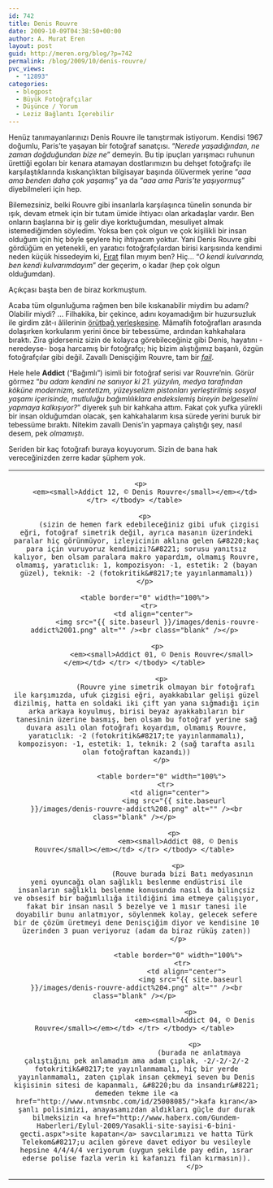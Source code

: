 ```yaml
---
id: 742
title: Denis Rouvre
date: 2009-10-09T04:38:50+00:00
author: A. Murat Eren
layout: post
guid: http://meren.org/blog/?p=742
permalink: /blog/2009/10/denis-rouvre/
pvc_views:
  - "12893"
categories:
  - blogpost
  - Büyük Fotoğrafçılar
  - Düşünce / Yorum
  - Leziz Bağlantı İçerebilir
---
```

Henüz tanımayanlarınızı Denis Rouvre ile tanıştırmak istiyorum. Kendisi 1967 doğumlu, Paris&#8217;te yaşayan bir fotoğraf sanatçısı. &#8220;_Nerede yaşadığından, ne zaman doğduğundan bize ne_&#8221; demeyin. Bu tip ipuçları yarışmacı ruhunun ürettiği egoları bir kenara atamayan dostlarımızın bu dehşet fotoğrafçı ile karşılaştıklarında kıskançlıktan bilgisayar başında ölüvermek yerine &#8220;_aaa ama benden daha çok yaşamış_&#8221; ya da &#8220;_aaa ama Paris&#8217;te yaşıyormuş_&#8221; diyebilmeleri için hep.

Bilemezsiniz, belki Rouvre gibi insanlarla karşılaşınca tünelin sonunda bir ışık, devam etmek için bir tutam ümide ihtiyacı olan arkadaşlar vardır. Ben onların başlarına bir iş gelir diye korktuğumdan, mesuliyet almak istemediğimden söyledim. Yoksa ben çok olgun ve çok kişilikli bir insan olduğum için hiç böyle şeylere hiç ihtiyacım yoktur. Yani Denis Rouvre gibi gördüğüm en yetenekli, en yaratıcı fotoğrafçılardan birisi karşısında kendimi neden küçük hissedeyim ki, [Fırat](http://images.google.com/images?q=F%C4%B1rat+%22U%C4%9Fur+G%C3%BCrsoy%22) filan mıyım ben? Hiç&#8230; &#8220;_O kendi kulvarında, ben kendi kulvarımdayım_&#8221; der geçerim, o kadar (hep çok olgun olduğumdan).

Açıkçası başta ben de biraz korkmuştum.

Acaba tüm olgunluğuma rağmen ben bile kıskanabilir miydim bu adamı? Olabilir miydi? &#8230; Filhakika, bir çekince, adını koyamadığım bir huzursuzluk ile girdim zât-ı âlilerinin [örütbağ yerleşkesine](http://www.rouvre.com/). Mâmafih fotoğrafları arasında dolaşırken korkularım yerini önce bir tebessüme, ardından kahkahalara bıraktı. Zira giderseniz sizin de kolayca görebileceğiniz gibi Denis, hayatını -neredeyse- boşa harcamış bir fotoğrafçı; hiç bizim alıştığımız başarılı, özgün fotoğrafçılar gibi değil. Zavallı Denisçiğim Rouvre, tam bir [_fail_](http://tinyurl.com/m4ofhc).

Hele hele **Addict** (&#8220;Bağımlı&#8221;) isimli bir fotoğraf serisi var Rouvre&#8217;nin. Görür görmez &#8220;_bu adam kendini ne sanıyor ki 21. yüzyılın, medya tarafından köküne modernizm, sentetizm, yüzeyselizm pistonları yerleştirilmiş sosyal yaşamı içerisinde, mutluluğu bağımlılıklara endekslemiş bireyin belgeselini yapmaya kalkışıyor?_&#8221; diyerek şuh bir kahkaha attım. Fakat çok yufka yürekli bir insan olduğumdan olacak, şen kahkahalarım kısa sürede yerini buruk bir tebessüme bıraktı. Nitekim zavallı Denis&#8217;in yapmaya çalıştığı şey, nasıl desem, pek _olmamıştı_.

Seriden bir kaç fotoğrafı buraya koyuyorum. Sizin de bana hak vereceğinizden zerre kadar şüphem yok.

<table border="0" width="100%">
  <tr>
    <td align="center">
      <img src="{{ site.baseurl }}/images/denis-rouvre-addict%2012.png" alt="" /><br class="blank" /></p> 
      
      <p>
        <em><small>Addict 12, © Denis Rouvre</small></em></td> </tr> </tbody> </table> 
        
        <p>
          (sizin de hemen fark edebileceğiniz gibi ufuk çizgisi eğri, fotoğraf simetrik değil, ayrıca masanın üzerindeki paralar hiç görünmüyor, izleyicinin aklına gelen &#8220;kaç para için vuruyoruz kendimizi?&#8221; sorusu yanıtsız kalıyor, ben olsam paralara makro yapardım, olmamış Rouvre, olmamış, yaratıclık: 1, kompozisyon: -1, estetik: 2 (bayan güzel), teknik: -2 (fotokritik&#8217;te yayınlanmamalı))
        </p>
        
        <table border="0" width="100%">
          <tr>
            <td align="center">
              <img src="{{ site.baseurl }}/images/denis-rouvre-addict%2001.png" alt="" /><br class="blank" /></p> 
              
              <p>
                <em><small>Addict 01, © Denis Rouvre</small></em></td> </tr> </tbody> </table> 
                
                <p>
                  (Rouvre yine simetrik olmayan bir fotoğrafı ile karşımızda, ufuk çizgisi eğri, ayakkabılar gelişi güzel dizilmiş, hatta en soldaki iki çift yan yana sığmadığı için arka arkaya koyulmuş, birisi beyaz ayakkabıların bir tanesinin üzerine basmış, ben olsam bu fotoğraf yerine sağ duvara asılı olan fotoğrafı koyardım, olmamış Rouvre, yaratıclık: -2 (fotokritik&#8217;te yayınlanmamalı), kompozisyon: -1, estetik: 1, teknik: 2 (sağ tarafta asılı olan fotoğraftan kazandı))
                </p>
                
                <table border="0" width="100%">
                  <tr>
                    <td align="center">
                      <img src="{{ site.baseurl }}/images/denis-rouvre-addict%208.png" alt="" /><br class="blank" /></p> 
                      
                      <p>
                        <em><small>Addict 08, © Denis Rouvre</small></em></td> </tr> </tbody> </table> 
                        
                        <p>
                          (Rouve burada bizi Batı medyasının yeni oyuncağı olan sağlıklı beslenme endüstrisi ile insanların sağlıklı beslenme konusunda nasıl da bilinçsiz ve obsesif bir bağımlılığa itildiğini ima etmeye çalışıyor, fakat bir insan nasıl 5 bezelye ve 1 mısır tanesi ile doyabilir bunu anlatmıyor, söylenmek kolay, gelecek sefere bir de çözüm üretmeyi dene Denisçiğim diyor ve kendisine 10 üzerinden 3 puan veriyoruz (adam da biraz rüküş zaten))
                        </p>
                        
                        <table border="0" width="100%">
                          <tr>
                            <td align="center">
                              <img src="{{ site.baseurl }}/images/denis-rouvre-addict%204.png" alt="" /><br class="blank" /></p> 
                              
                              <p>
                                <em><small>Addict 04, © Denis Rouvre</small></em></td> </tr> </tbody> </table> 
                                
                                <p>
                                  (burada ne anlatmaya çalıştığını pek anlamadım ama adam çıplak, -2/-2/-2/-2 fotokritik&#8217;te yayınlanmamalı, hiç bir yerde yayınlanmamalı, zaten çıplak insan çekmeyi seven bu Denis kişisinin sitesi de kapanmalı, &#8220;bu da insandır&#8221; demeden tekme ile <a href="http://www.ntvmsnbc.com/id/25008085/">kafa kıran</a> şanlı polisimizi, anayasamızdan aldıkları güçle dur durak bilmeksizin <a href="http://www.haberx.com/Gundem-Haberleri/Eylul-2009/Yasakli-site-sayisi-6-bini-gecti.aspx">site kapatan</a> savcılarımızı ve hatta Türk Telekom&#8217;u acilen göreve davet ediyor bu vesileyle hepsine 4/4/4/4 veriyorum (uygun şekilde pay edin, ısrar ederse polise fazla verin ki kafanızı filan kırmasın)).
                                </p>
